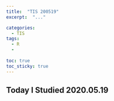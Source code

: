 ```yaml
---
title:  "TIS 200519"
excerpt:  "..."

categories:
  - TIS
tags:
  - R
  - 
  
toc: true
toc_sticky: true
---
```


## Today I Studied 2020.05.19

###
